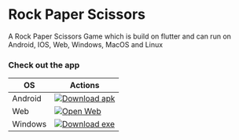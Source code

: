# Rock Paper Scissors

A Rock Paper Scissors Game which is build on flutter and can run on Android, IOS, Web, Windows, MacOS and Linux

### Check out the app

| OS | Actions                                                                                                                                                                |
|----------|------------------------------------------------------------------------------------------------------------------------------------------------------------------------|
| Android   | [![Download apk](https://img.shields.io/badge/Download-apk-green)](https://github.com/srinivasa-dev/rock_paper_scissors/releases/download/1.2/rock_paper_scissors.apk) |
| Web   | [![Open Web](https://img.shields.io/badge/Open-web-orange)](https://rps.srinivasa.dev)                                                                                 |
| Windows | [![Download exe](https://img.shields.io/badge/Download-exe-blue)](https://github.com/srinivasa-dev/rock_paper_scissors/releases/download/1.2/rock_paper_scissors.exe)  |